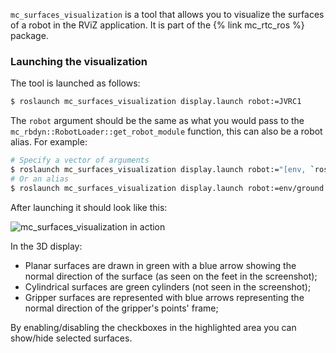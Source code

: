 `mc_surfaces_visualization` is a tool that allows you to visualize the surfaces of a robot in the RViZ application. It is part of the {% link mc_rtc_ros %} package.

### Launching the visualization

The tool is launched as follows:

```bash
$ roslaunch mc_surfaces_visualization display.launch robot:=JVRC1
```

The `robot` argument should be the same as what you would pass to the `mc_rbdyn::RobotLoader::get_robot_module` function, this can also be a robot alias. For example:

```bash
# Specify a vector of arguments
$ roslaunch mc_surfaces_visualization display.launch robot:="[env, `rospack find mc_env_description`, ground]"
# Or an alias
$ roslaunch mc_surfaces_visualization display.launch robot:=env/ground
```

After launching it should look like this:

<img src="img/mc_surfaces_visualization.png" alt="mc_surfaces_visualization in action" class="img-fluid" />

In the 3D display:

- Planar surfaces are drawn in green with a blue arrow showing the normal direction of the surface (as seen on the feet in the screenshot);
- Cylindrical surfaces are green cylinders (not seen in the screenshot);
- Gripper surfaces are represented with blue arrows representing the normal direction of the gripper's points' frame;

By enabling/disabling the checkboxes in the highlighted area you can show/hide selected surfaces.
